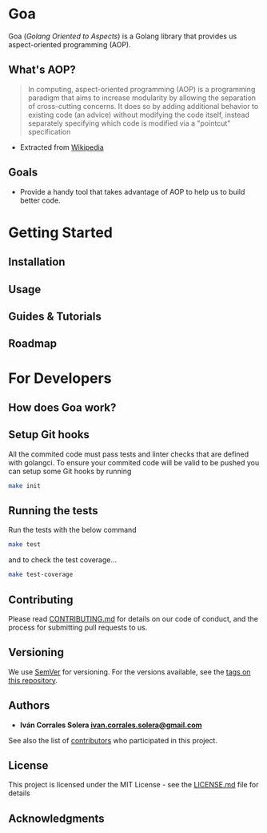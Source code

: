 # Goa

Goa (*Golang Oriented to Aspects*) is a Golang library that provides us aspect-oriented programming (AOP).

## What's AOP?

> In computing, aspect-oriented programming (AOP) is a programming paradigm that aims to increase modularity by allowing the separation of cross-cutting concerns. It does so by adding additional behavior to existing code (an advice) without modifying the code itself, instead separately specifying which code is modified via a "pointcut" specification

* Extracted  from [Wikipedia](https://en.wikipedia.org/wiki/Aspect-oriented_programming)


## Goals

- Provide a handy tool that takes advantage of AOP to help us to build better code.


# Getting Started

## Installation

## Usage

## Guides & Tutorials

## Roadmap

# For Developers

## How does Goa work?

## Setup Git hooks

All the commited code must pass tests and linter checks that are defined with golangci. To ensure
your commited code will be valid to be pushed you can setup some Git hooks by running

```bash
make init
```

## Running the tests

Run the tests with the below command

```bash
make test
```

and to check the test coverage... 

```bash
make test-coverage
``` 

## Contributing

Please read [CONTRIBUTING.md](https://gist.github.com/PurpleBooth/b24679402957c63ec426) for details on our code of conduct, and the process for submitting pull requests to us.

## Versioning
    
We use [SemVer](http://semver.org/) for versioning. For the versions available, see the [tags on this repository](https://github.com/wesovilabs/goa/tags).

## Authors

- **Iván Corrales Solera <ivan.corrales.solera@gmail.com>** 

See also the list of [contributors](https://github.com/wesovilabs/goa/contributors) who participated in this project.

## License

This project is licensed under the MIT License - see the [LICENSE.md](LICENSE.md) file for details

## Acknowledgments

